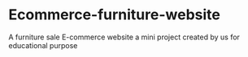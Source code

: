 # Ecommerce-furniture-website
A furniture sale E-commerce website
a mini project created by us for educational purpose

